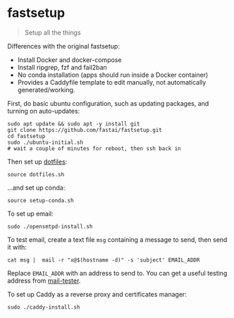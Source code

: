 # fastsetup
> Setup all the things

Differences with the original fastsetup:

* Install Docker and docker-compose
* Install ripgrep, fzf and fail2ban
* No conda installation (apps should run inside a Docker container)
* Provides a Caddyfile template to edit manually, not automatically generated/working.

First, do basic ubuntu configuration, such as updating packages, and turning on auto-updates:

```
sudo apt update && sudo apt -y install git
git clone https://github.com/fastai/fastsetup.git
cd fastsetup
sudo ./ubuntu-initial.sh
# wait a couple of minutes for reboot, then ssh back in
```

Then set up [dotfiles](https://github.com/fastai/dotfiles):

    source dotfiles.sh

...and set up conda:

    source setup-conda.sh

To set up email:

    sudo ./opensmtpd-install.sh

To test email, create a text file `msg` containing a message to send, then send it with:

    cat msg |  mail -r "x@$(hostname -d)" -s 'subject' EMAIL_ADDR

Replace `EMAIL_ADDR` with an address to send to. You can get a useful testing address from [mail-tester](https://www.mail-tester.com/).

To set up Caddy as a reverse proxy and certificates manager:

    sudo ./caddy-install.sh
